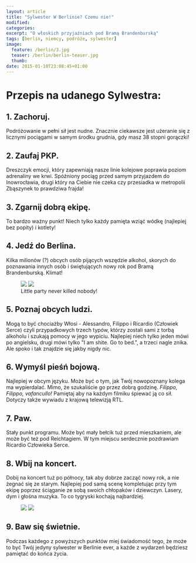 ```yaml
---
layout: article
title: "Sylwester W Berlinie? Czemu nie!"
modified:
categories: 
excerpt: "O włoskich przyjaźniach pod Bramą Brandenburską"
tags: [berlin, niemcy, podróże, sylwester]
image:
  feature: /berlin/3.jpg
  teaser: /berlin/berlin-teaser.jpg
  thumb:
date: 2015-01-10T23:08:45+01:00
---
```


<h1>Przepis na udanego Sylwestra:</h1>

<h2>1. Zachoruj.</h2>
Podróżowanie w pełni sił jest nudne. Znacznie ciekawsze jest użeranie się z licznymi pociągami w samym środku grudnia, gdy masz 38 stopni gorączki!

<h2>2. Zaufaj PKP.</h2>
Dreszczyk emocji, który zapewniają nasze linie kolejowe poprawia poziom adrenaliny we krwi. Spóźniony pociąg przed samym przyjazdem do Inowrocławia, drugi który na Ciebie nie czeka czy przesiadka w metropolii Zbąszynek to prawdziwa frajda!

<h2>3. Zgarnij dobrą ekipę.</h2>
To bardzo ważny punkt! Niech tylko każdy pamięta wziąć wódkę (najlepiej bez popity) i kotlety!

<h2>4. Jedź do Berlina.</h2>
Kilka milionów (?) obcych osób pijących wszędzie alkohol, skorych do poznawania innych osób i świętujących nowy rok pod Bramą Brandenburską. Klimat!

<figure class="half">
	<img src="//nikodamn.github.io/images/berlin/1.jpg">
	<img src="//nikodamn.github.io/images/berlin/2.jpg">
	<figcaption>Little party never killed nobody!</figcaption>
</figure>

<h2>5. Poznaj obcych ludzi.</h2>
Mogą to być chociażby Włosi - Alessandro, Filippo i Ricardio (Człowiek Serce) czyli przypadkowych trzech typów, którzy zostali sami z torbą alkoholu i szukają pomocy w jego wypiciu. Najlepiej niech tylko jeden mówi po angielsku, drugi mówi tylko "I am shite. Go to bed.", a trzeci nagle znika. Ale spoko i tak znajdzie się jakby nigdy nic. 

<h2>6. Wymyśl pieśń bojową.</h2>
Najlepiej w obcym języku. Może być o tym, jak Twój nowopoznany kolega ma wypierdalać. Mimo, że szukaliście go przez dobrą godzinę. <i>Filippo, Filippo, vafancullo!</i> Pamiętaj aby na każdym filmiku śpiewać ją co sił. Dotyczy także wywiadu z krajową telewizją RTL.

<h2>7. Paw. </h2>
Stały punkt programu. Może być mały bełcik tuż przed mieszkaniem, ale może być też pod Reichtagiem. W tym miejscu serdecznie pozdrawiam Ricardio Człowieka Serce.

<h2>8. Wbij na koncert.</h2>
Dobij na koncert tuż po północy, tak aby dobrze zacząć nowy rok, a nie żegnać się ze starym. Najlepiej pod samą scenę kompletując przy tym ekipę poprzez ściąganie ze sobą swoich chłopaków i dziewczyn. Lasery, dym i głośna muzyka. To co tygryski kochają najbardziej.

<figure class="half">
	<img src="//nikodamn.github.io/images/berlin/4.jpg">
	<img src="//nikodamn.github.io/images/berlin/5.jpg">
</figure>

<h2>9. Baw się świetnie.</h2>
Podczas każdego z powyższych punktów miej świadomość tego, że może to być Twój jedyny sylwester w Berlinie ever, a każde z wydarzeń będziesz pamiętać do końca życia.


